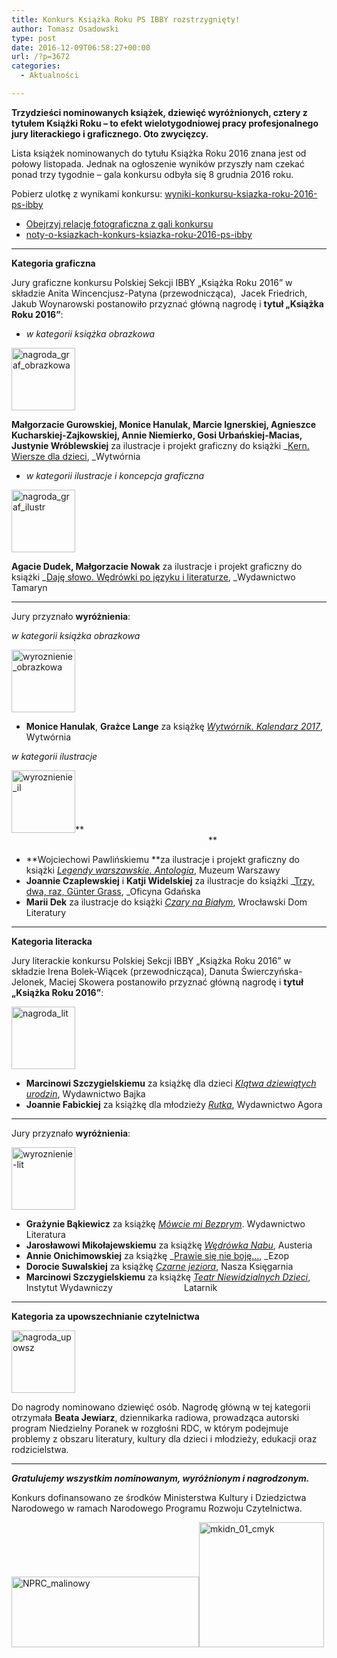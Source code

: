 ```yaml
---
title: Konkurs Książka Roku PS IBBY rozstrzygnięty!
author: Tomasz Osadowski
type: post
date: 2016-12-09T06:58:27+00:00
url: /?p=3672
categories:
  - Aktualności

---
```

**Trzydzieści nominowanych książek, dziewięć wyróżnionych, cztery z tytułem Książki Roku &#8211; to efekt wielotygodniowej pracy profesjonalnego jury literackiego i graficznego. Oto zwycięzcy.**

Lista książek nominowanych do tytułu Książka Roku 2016 znana jest od połowy listopada. Jednak na ogłoszenie wyników przyszły nam czekać ponad trzy tygodnie &#8211; gala konkursu odbyła się 8 grudnia 2016 roku.

Pobierz ulotkę z wynikami konkursu: [wyniki-konkursu-ksiazka-roku-2016-ps-ibby][1]

  * <a href="https://www.facebook.com/PolskaSekcjaIBBY/photos/ms.c.eJxNlluyJCEIRHc0gSAo~_9~;YYNJk3b~_O05g8BKy1MnX79bh~_Nc6~;9QNHVi7PHJAJC7cB~_z5gsmlx24LgxtMIkR~_IpRA9n4Wb607bnwU09nckcYSBxfLWWAMSojupcbMBj6Q80RVKsNrCf6ByfXHcdScw72xzsj16n8XJcXsMkVZGBAZRFujIblF6MRRorU2w~_8gEdjbcLqGGI7ATl8AaxIBo4ASVaGkIC3RuexH9AI7YBHalNdZoXAtofGAjjjiXwGAhSYCGMSPwl~_1J3stFTQtMcjcUon4IHBb3A9kWU~_R7cHPGmt5jDSh620sQZIeuDD2tAZNL9KnmeEnBZceaEmY3rrJxs7tQz2fRoduEXj39NKrDB7yCFzhK0EeER3Y0mMAqrgdu8ki0qFP0dOiLoZ8LIJNtXhTZJ7CKG17qiglQZJ8xddkAdaEDrONQHeD7gbopgmhA0cC9LLUBB3GU6oDEmMr9A6AxA~_RrYTvs2TAP4MhU3V~;iD4QPMNRDpmF8Odza7I8CCD0Y~_joCi50DNrI9a7Jd3YX2iV60lBk18mUrbO0C7VbpNr3B5KKeOEILbS9KLwVeHLViB7RbpVtNtIOqE6ClfCbKTV7F5N5FcADOZGuK9FcSuMKCO9m7HZLtYNqiQVHtIzHJVWUg~_rnta1i8houdXBkqLXAvm~;digQLdxVxOW5z7AYjuSd~;wFMiZleO70z~_MY~;dOXrM~;vH4CzLz41nhAeJVb263Sot0K3VaFAKYLa66lXw~_lRSAOE2pIa0zV31Z64LNAgY6xQLvXlszacu8tJbOl3FeLzk4ugNC~;Pq0JAtg8ophb~_0T1xWE5u9Adz1rlNvW4G0W2PUXu~;rCvPzxgEex1j9bgMvBe9MrZr~;XRgHHEbUAN7DHjgg3JdyT48JXFaYupWH2QPLd~_J~;3AO2c5z5pH70K1D7TGvJUvcmjQy92oqbBhore2CjUcGpc3V68mAKte3x~;vyOIAHUHFNrOt~;3BkPgRKH8vg26cHL7IdTsPtKQs2~;~_mqb~;1ubvXNTeOeXlvGXr892cbACiBbbqn6pIMXT4JuB152v8jCF7nKj2tQTnbNfgPWFJs~;kj1WBYeX~_VLyNzsAU9OadGjMd1CB1WCSq06B6PpAe2FguVeDyTbxcWX~_ifbcKqcy0adx2aeJZ62W1yHoZcfxqFHq7ZfTuIJ58XmzH4DotgH4hIsz71x9iKDIMt8fId1Se1qqQDaQT~_Mdqadw4lh9DfMpWaLIdk~;jRj~_vIn~;cGuIwbqm~_27PsP8AhfBI~-.bps.a.1199245203524999.1073741890.176633315786198/1199246890191497/?type=3&theater" target="_blank">Obejrzyj relację fotograficzna z gali konkursu</a>
  * <a href="http://www.ibby.pl/wp-content/uploads/2016/12/Noty-o-książkach-konkurs-Książka-Roku-2016-PS-IBBY.pdf" target="_blank">noty-o-ksiazkach-konkurs-ksiazka-roku-2016-ps-ibby</a>

* * *

**Kategoria graficzna**

Jury graficzne konkursu Polskiej Sekcji IBBY „Książka Roku 2016” w składzie Anita Wincencjusz-Patyna (przewodnicząca),  Jacek Friedrich, Jakub Woynarowski postanowiło przyznać główną nagrodę i **tytuł „Książka Roku 2016”**:

  * _w kategorii książka obrazkowa_

<img class="wp-image-3691 size-thumbnail alignleft" src="http://www.ibby.pl/wp-content/uploads/2016/12/nagroda_graf_obrazkowa-102x100.jpg" alt="nagroda_graf_obrazkowa" width="102" height="100" srcset="http://www.ibby.pl/wp-content/uploads/2016/12/nagroda_graf_obrazkowa-102x100.jpg 102w, http://www.ibby.pl/wp-content/uploads/2016/12/nagroda_graf_obrazkowa-205x200.jpg 205w, http://www.ibby.pl/wp-content/uploads/2016/12/nagroda_graf_obrazkowa.jpg 516w" sizes="(max-width: 102px) 100vw, 102px" />

 

 

 

**Małgorzacie Gurowskiej, Monice Hanulak, Marcie Ignerskiej, Agnieszce Kucharskiej-Zajkowskiej, Annie Niemierko, Gosi Urbańskiej-Macias, Justynie Wróblewskiej** za ilustracje i projekt graficzny do książki _<a href="http://www.ibby.pl/?page_id=3838" target="_blank">Kern. Wiersze dla dzieci</a>, _Wytwórnia

  * _w kategorii ilustracje i koncepcja graficzna_

<img class="alignleft wp-image-3690 size-thumbnail" src="http://www.ibby.pl/wp-content/uploads/2016/12/nagroda_graf_ilustr-102x100.jpg" alt="nagroda_graf_ilustr" width="102" height="100" srcset="http://www.ibby.pl/wp-content/uploads/2016/12/nagroda_graf_ilustr-102x100.jpg 102w, http://www.ibby.pl/wp-content/uploads/2016/12/nagroda_graf_ilustr-205x200.jpg 205w, http://www.ibby.pl/wp-content/uploads/2016/12/nagroda_graf_ilustr.jpg 516w" sizes="(max-width: 102px) 100vw, 102px" />

 

 

 

**Agacie Dudek, Małgorzacie Nowak** za ilustracje i projekt graficzny do książki _<a href="http://www.ibby.pl/?page_id=3854" target="_blank">Daję słowo. Wędrówki po języku i literaturze</a>, _Wydawnictwo Tamaryn

* * *

Jury przyznało **wyróżnienia**:

_w kategorii książka obrazkowa_

<img class="alignleft wp-image-3695 size-thumbnail" src="http://www.ibby.pl/wp-content/uploads/2016/12/wyroznienie_obrazkowa-102x100.jpg" alt="wyroznienie_obrazkowa" width="102" height="100" srcset="http://www.ibby.pl/wp-content/uploads/2016/12/wyroznienie_obrazkowa-102x100.jpg 102w, http://www.ibby.pl/wp-content/uploads/2016/12/wyroznienie_obrazkowa-205x200.jpg 205w, http://www.ibby.pl/wp-content/uploads/2016/12/wyroznienie_obrazkowa.jpg 516w" sizes="(max-width: 102px) 100vw, 102px" />

 

 

 

  * **Monice Hanulak**, **Grażce Lange** za książkę <a href="http://www.ibby.pl/?page_id=3882" target="_blank"><em>Wytwórnik. Kalendarz 2017</em></a>, Wytwórnia

_w kategorii ilustracje_

<img class="alignnone wp-image-3694 size-thumbnail" src="http://www.ibby.pl/wp-content/uploads/2016/12/wyroznienie_il-102x100.jpg" alt="wyroznienie_il" width="102" height="100" srcset="http://www.ibby.pl/wp-content/uploads/2016/12/wyroznienie_il-102x100.jpg 102w, http://www.ibby.pl/wp-content/uploads/2016/12/wyroznienie_il-205x200.jpg 205w, http://www.ibby.pl/wp-content/uploads/2016/12/wyroznienie_il.jpg 516w" sizes="(max-width: 102px) 100vw, 102px" />**                                                                                                                                                                                  **

  * **Wojciechowi Pawlińskiemu **za ilustracje i projekt graficzny do książki <a href="http://www.ibby.pl/?page_id=3877" target="_blank"><em>Legendy warszawskie. Antologia</em></a>, Muzeum Warszawy
  * **Joannie Czaplewskiej** i **Katji Widelskiej** za ilustracje do książki _<a href="http://www.ibby.pl/?page_id=3868" target="_blank">Trzy, dwa, raz, Günter Grass</a>, _Oficyna Gdańska
  * **Marii Dek** za ilustracje do książki <a href="http://www.ibby.pl/?page_id=3861" target="_blank"><em>Czary na Białym</em></a>, Wrocławski Dom Literatury

* * *

**Kategoria literacka**

Jury literackie konkursu Polskiej Sekcji IBBY „Książka Roku 2016” w składzie Irena Bolek-Wiącek (przewodnicząca), Danuta Świerczyńska-Jelonek, Maciej Skowera postanowiło przyznać główną nagrodę i **tytuł „Książka Roku 2016”**:

<img class="wp-image-3692 size-thumbnail alignleft" src="http://www.ibby.pl/wp-content/uploads/2016/12/nagroda_lit-102x100.jpg" alt="nagroda_lit" width="102" height="100" srcset="http://www.ibby.pl/wp-content/uploads/2016/12/nagroda_lit-102x100.jpg 102w, http://www.ibby.pl/wp-content/uploads/2016/12/nagroda_lit-205x200.jpg 205w, http://www.ibby.pl/wp-content/uploads/2016/12/nagroda_lit.jpg 516w" sizes="(max-width: 102px) 100vw, 102px" />

 

 

 

  * **Marcinowi Szczygielskiemu** za książkę dla dzieci <a href="http://www.ibby.pl/?page_id=3729" target="_blank"><em>Klątwa dziewiątych urodzin</em></a>, Wydawnictwo Bajka
  * **Joannie Fabickiej** za książkę dla młodzieży <a href="http://www.ibby.pl/?page_id=3765" target="_blank"><em>Rutka</em></a>, Wydawnictwo Agora

* * *

Jury przyznało **wyróżnienia**:

<img class="alignleft wp-image-3696 size-thumbnail" src="http://www.ibby.pl/wp-content/uploads/2016/12/wyroznienie-lit-102x100.jpg" alt="wyroznienie-lit" width="102" height="100" srcset="http://www.ibby.pl/wp-content/uploads/2016/12/wyroznienie-lit-102x100.jpg 102w, http://www.ibby.pl/wp-content/uploads/2016/12/wyroznienie-lit-205x200.jpg 205w, http://www.ibby.pl/wp-content/uploads/2016/12/wyroznienie-lit.jpg 516w" sizes="(max-width: 102px) 100vw, 102px" />

 

 

 

  * **Grażynie Bąkiewicz** za książkę <a href="http://www.ibby.pl/?page_id=3769" target="_blank"><em>Mówcie mi Bezprym</em></a>. Wydawnictwo Literatura
  * **Jarosławowi Mikołajewskiemu** za książkę <a href="http://www.ibby.pl/?page_id=3773" target="_blank"><em>Wędrówka Nabu</em></a>, Austeria
  * **Annie Onichimowskiej** za książkę _<a href="http://www.ibby.pl/?page_id=3779" target="_blank">Prawie się nie boję…</a>, _Ezop
  * **Dorocie Suwalskiej** za książkę <a href="http://www.ibby.pl/?page_id=3784" target="_blank"><em>Czarne jeziora</em></a>, Nasza Księgarnia
  * **Marcinowi Szczygielskiemu** za książkę <a href="http://www.ibby.pl/?page_id=3791" target="_blank"><em>Teatr Niewidzialnych Dzieci</em></a>, Instytut Wydawniczy                             Latarnik

* * *

**Kategoria za upowszechnianie czytelnictwa**

<img class="alignnone wp-image-3693 size-thumbnail" src="http://www.ibby.pl/wp-content/uploads/2016/12/nagroda_upowsz-102x100.jpg" alt="nagroda_upowsz" width="102" height="100" srcset="http://www.ibby.pl/wp-content/uploads/2016/12/nagroda_upowsz-102x100.jpg 102w, http://www.ibby.pl/wp-content/uploads/2016/12/nagroda_upowsz-205x200.jpg 205w, http://www.ibby.pl/wp-content/uploads/2016/12/nagroda_upowsz.jpg 516w" sizes="(max-width: 102px) 100vw, 102px" />

Do nagrody nominowano dziewięć osób. Nagrodę główną w tej kategorii otrzymała **Beata Jewiarz**, dziennikarka radiowa, prowadząca autorski program Niedzielny Poranek w rozgłośni RDC, w którym podejmuje problemy z obszaru literatury, kultury dla dzieci i młodzieży, edukacji oraz rodzicielstwa.

* * *

**_Gratulujemy wszystkim nominowanym, wyróżnionym i nagrodzonym._**

Konkurs dofinansowano ze środków Ministerstwa Kultury i Dziedzictwa Narodowego w ramach Narodowego Programu Rozwoju Czytelnictwa.

<img class="alignnone size-medium wp-image-2694" src="http://www.ibby.pl/wp-content/uploads/2015/12/NPRC_malinowy-300x113.jpg" alt="NPRC_malinowy" width="300" height="113" srcset="http://www.ibby.pl/wp-content/uploads/2015/12/NPRC_malinowy-300x113.jpg 300w, http://www.ibby.pl/wp-content/uploads/2015/12/NPRC_malinowy-150x57.jpg 150w, http://www.ibby.pl/wp-content/uploads/2015/12/NPRC_malinowy.jpg 492w" sizes="(max-width: 300px) 100vw, 300px" /><img class="alignnone size-medium wp-image-2693" src="http://www.ibby.pl/wp-content/uploads/2015/12/mkidn_01_cmyk-200x200.jpg" alt="mkidn_01_cmyk" width="200" height="200" srcset="http://www.ibby.pl/wp-content/uploads/2015/12/mkidn_01_cmyk-200x200.jpg 200w, http://www.ibby.pl/wp-content/uploads/2015/12/mkidn_01_cmyk-100x100.jpg 100w, http://www.ibby.pl/wp-content/uploads/2015/12/mkidn_01_cmyk-600x600.jpg 600w, http://www.ibby.pl/wp-content/uploads/2015/12/mkidn_01_cmyk.jpg 1323w" sizes="(max-width: 200px) 100vw, 200px" />

 [1]: http://www.ibby.pl/wp-content/uploads/2016/12/Wyniki-konkursu-Książka-Roku-2016-PS-IBBY.pdf
